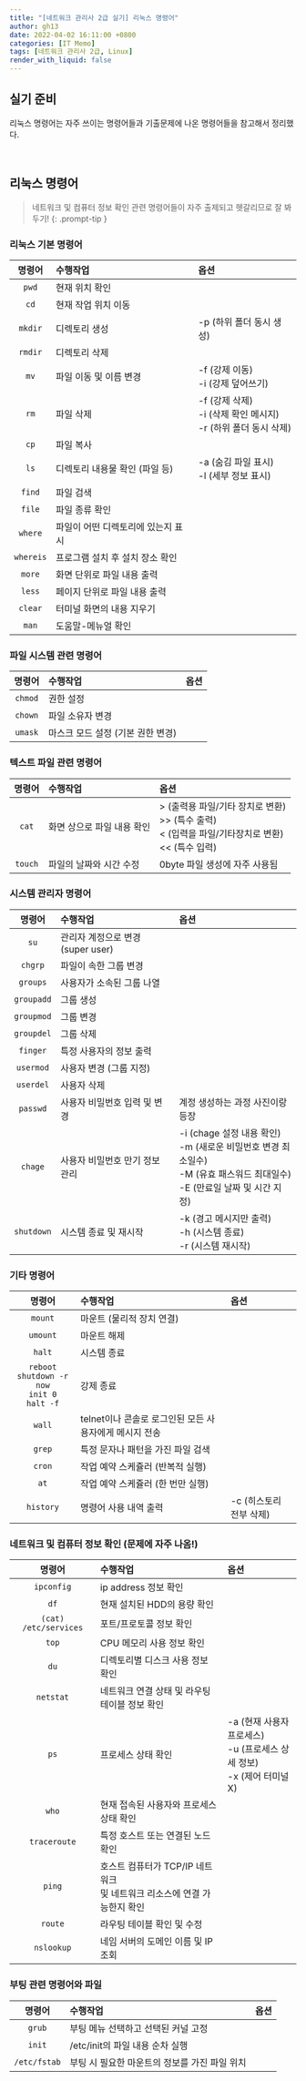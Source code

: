 ```yaml
---
title: "[네트워크 관리사 2급 실기] 리눅스 명령어"
author: gh13
date: 2022-04-02 16:11:00 +0800
categories: [IT Memo]
tags: [네트워크 관리사 2급, Linux]
render_with_liquid: false
---
```


## 실기 준비

리눅스 명령어는 자주 쓰이는 명령어들과 기출문제에 나온 명령어들을 참고해서 정리했다.

<br/>

## 리눅스 명령어

> 네트워크 및 컴퓨터 정보 확인 관련 명령어들이 자주 출제되고 헷갈리므로 잘 봐두기!
{: .prompt-tip }

### 리눅스 기본 명령어

| 명령어 | 수행작업 | 옵션 |
| :---: | :--- | :--- |
| `pwd` | 현재 위치 확인 |   |
| `cd` | 현재 작업 위치 이동 |   |
| `mkdir` | 디렉토리 생성 | \-p (하위 폴더 동시 생성) |
| `rmdir` | 디렉토리 삭제 |   |
| `mv` | 파일 이동 및 이름 변경 | \-f (강제 이동)<br/>\-i (강제 덮어쓰기) |
| `rm` | 파일 삭제 | \-f (강제 삭제)<br/>\-i (삭제 확인 메시지)<br/>\-r (하위 폴더 동시 삭제) |
| `cp` | 파일 복사 |   |
| `ls` | 디렉토리 내용물 확인 (파일 등) | \-a (숨김 파일 표시)<br/>\-l (세부 정보 표시) |
| `find` | 파일 검색 |   |
| `file` | 파일 종류 확인 |   |
| `where` | 파일이 어떤 디렉토리에 있는지 표시 |   |
| `whereis` | 프로그램 설치 후 설치 장소 확인 |   |
| `more` | 화면 단위로 파일 내용 출력 |   |
| `less` | 페이지 단위로 파일 내용 출력 |   |
| `clear` | 터미널 화면의 내용 지우기 |   |
| `man` | 도움말-메뉴얼 확인 |   |

### 파일 시스템 관련 명령어

| 명령어 | 수행작업 | 옵션 |
| :---: | :--- | :--- |
| `chmod` | 권한 설정 |   |
| `chown` | 파일 소유자 변경 |   |
| `umask` | 마스크 모드 설정 (기본 권한 변경) |   |

### 텍스트 파일 관련 명령어

| 명령어 | 수행작업 | 옵션 |
| :---: | :--- | :--- |
| `cat` | 화면 상으로 파일 내용 확인 | \> (출력용 파일/기타 장치로 변환)<br/>\>> (특수 출력)<br/>< (입력을 파일/기타장치로 변환)<br/><< (특수 입력) |
| `touch` | 파일의 날짜와 시간 수정 | 0byte 파일 생성에 자주 사용됨 |

### 시스템 관리자 명령어

| 명령어 | 수행작업 | 옵션 |
| :---: | :--- | :--- |
| `su` | 관리자 계정으로 변경 (super user) |   |
| `chgrp` | 파일이 속한 그룹 변경 |   |
| `groups` | 사용자가 소속된 그룹 나열 |   |
| `groupadd` | 그룹 생성 |   |
| `groupmod` | 그룹 변경 |   |
| `groupdel` | 그룹 삭제 |   |
| `finger` | 특정 사용자의 정보 출력 |   |
| `usermod` | 사용자 변경 (그룹 지정) |   |
| `userdel` | 사용자 삭제 |   |
| `passwd` | 사용자 비밀번호 입력 및 변경 | 계정 생성하는 과정 사진이랑 등장 |
| `chage` | 사용자 비밀번호 만기 정보 관리 | \-i (chage 설정 내용 확인)<br/>\-m (새로운 비밀번호 변경 최소일수)<br/>\-M (유효 패스워드 최대일수)<br/>\-E (만료일 날짜 및 시간 지정) |
| `shutdown` | 시스템 종료 및 재시작 | \-k (경고 메시지만 출력)<br/>\-h (시스템 종료)<br/>\-r (시스템 재시작) |

### 기타 명령어

| 명령어 | 수행작업 | 옵션 |
| :---: | :--- | :--- |
| `mount` | 마운트 (물리적 장치 연결) |   |
| `umount` | 마운트 해제 |   |
| `halt` | 시스템 종료 |   |
| `reboot`<br/>`shutdown -r now`<br/>`init 0`<br/>`halt -f` | 강제 종료 |   |
| `wall` | telnet이나 콘솔로 로그인된 모든 사용자에게 메시지 전송 |   |
| `grep` | 특정 문자나 패턴을 가진 파일 검색 |   |
| `cron` | 작업 예약 스케쥴러 (반복적 실행) |   |
| `at` | 작업 예약 스케쥴러 (한 번만 실행) |   |
| `history` | 명령어 사용 내역 출력 | \-c (히스토리 전부 삭제) |

### 네트워크 및 컴퓨터 정보 확인 (문제에 자주 나옴!)

| 명령어 | 수행작업 | 옵션 |
| :---: | :--- | :--- |
| `ipconfig` | ip address 정보 확인 |   |
| `df` | 현재 설치된 HDD의 용량 확인 |   |
| `(cat) /etc/services` | 포트/프로토콜 정보 확인 |   |
| `top` | CPU 메모리 사용 정보 확인 |   |
| `du` | 디렉토리별 디스크 사용 정보 확인 |   |
| `netstat` | 네트워크 연결 상태 및 라우팅 테이블 정보 확인 |   |
| `ps` | 프로세스 상태 확인 | \-a (현재 사용자 프로세스)<br/>\-u (프로세스 상세 정보)<br/>\-x (제어 터미널 X) |
| `who` | 현재 접속된 사용자와 프로세스 상태 확인 |   |
| `traceroute` | 특정 호스트 또는 연결된 노드 확인 |   |
| `ping` | 호스트 컴퓨터가 TCP/IP 네트워크<br/>및 네트워크 리소스에 연결 가능한지 확인 |   |
| `route` | 라우팅 테이블 확인 및 수정 |   |
| `nslookup` | 네임 서버의 도메인 이름 및 IP 조회 |   |

### 부팅 관련 명령어와 파일

| 명령어 | 수행작업 | 옵션 |
| :---: | :--- | :--- |
| `grub` | 부팅 메뉴 선택하고 선택된 커널 고정 |   |
| `init` | /etc/init의 파일 내용 순차 실행 |   |
| `/etc/fstab` | 부팅 시 필요한 마운트의 정보를 가진 파일 위치 |   |
